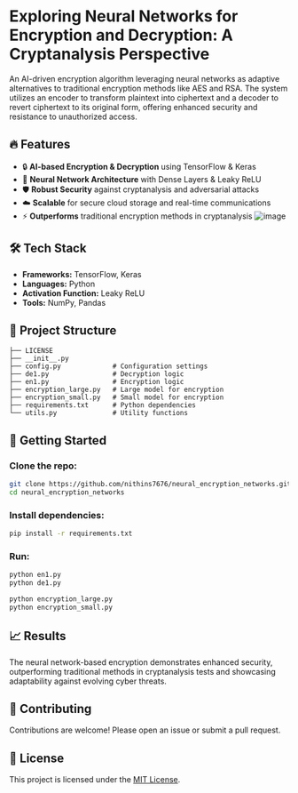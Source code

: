 # Exploring Neural Networks for Encryption and Decryption: A Cryptanalysis Perspective

An AI-driven encryption algorithm leveraging neural networks as adaptive alternatives to traditional encryption methods like AES and RSA. The system utilizes an encoder to transform plaintext into ciphertext and a decoder to revert ciphertext to its original form, offering enhanced security and resistance to unauthorized access.

## 🔥 Features

- 🔒 **AI-based Encryption & Decryption** using TensorFlow & Keras
- 🧠 **Neural Network Architecture** with Dense Layers & Leaky ReLU
- 🛡 **Robust Security** against cryptanalysis and adversarial attacks
- ☁️ **Scalable** for secure cloud storage and real-time communications
- ⚡ **Outperforms** traditional encryption methods in cryptanalysis
![image](https://github.com/user-attachments/assets/7998ab35-841f-4f7e-931f-efff28936214)

## 🛠 Tech Stack

- **Frameworks:** TensorFlow, Keras
- **Languages:** Python
- **Activation Function:** Leaky ReLU
- **Tools:** NumPy, Pandas

## 📂 Project Structure

```
├── LICENSE
├── __init__.py
├── config.py             # Configuration settings
├── de1.py                # Decryption logic
├── en1.py                # Encryption logic
├── encryption_large.py   # Large model for encryption
├── encryption_small.py   # Small model for encryption
├── requirements.txt      # Python dependencies
└── utils.py              # Utility functions
```

## 🚀 Getting Started

### Clone the repo:

```bash
git clone https://github.com/nithins7676/neural_encryption_networks.git
cd neural_encryption_networks
```

### Install dependencies:

```bash
pip install -r requirements.txt
```

### Run:

```bash
python en1.py
python de1.py

python encryption_large.py
python encryption_small.py
```

## 📈 Results

The neural network-based encryption demonstrates enhanced security, outperforming traditional methods in cryptanalysis tests and showcasing adaptability against evolving cyber threats.

## 🤝 Contributing

Contributions are welcome! Please open an issue or submit a pull request.

## 📄 License

This project is licensed under the [MIT License](./LICENSE).

